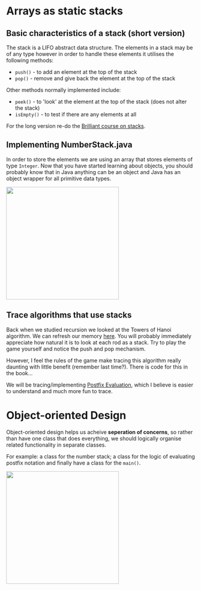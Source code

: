 # Arrays as static stacks

## Basic characteristics of a stack (short version)

The stack is a LIFO abstract data structure. The elements in a stack may be of any type however in order to handle these elements it utilises the following methods:

* `push()` - to add an element at the top of the stack
* `pop()` - remove and give back the element at the top of the stack

Other methods normally implemented include:

* `peek()` - to 'look' at the element at the top of the stack (does not alter the stack)
* `isEmpty()` - to test if there are any elements at all 

For the long version re-do the [Brilliant course on stacks](https://brilliant.org/practice/stacks-2/?chapter=stacks-and-queues).

## Implementing NumberStack.java

In order to store the elements we are using an array that stores elements of type `Integer`. 
Now that you have started learning about objects, you should probably know that in Java anything can be an object and Java has an object wrapper for all primitive data types.

<img src="https://github.com/erikacamilleri/secib-java-course/blob/main/java-ib-sec/img/number_stack_uml.PNG?raw=true" width="auto" height="300"/>

## Trace algorithms that use stacks

Back when we studied recursion we looked at the Towers of Hanoi algorithm. We can refresh our memory [here](https://www.mathsisfun.com/games/towerofhanoi.html). You will probably immediately appreciate how natural it is to look at each rod as a stack. Try to play the game yourself and notice the push and pop mechanism.

However, I feel the rules of the game make tracing this algorithm really daunting with little benefit (remember last time?). There is code for this in the book...

We will be tracing/implementing [Postfix Evaluation](https://www.geeksforgeeks.org/stack-set-4-evaluation-postfix-expression/), which I believe is easier to understand and much more fun to trace. 

# Object-oriented Design

Object-oriented design helps us acheive <b>seperation of concerns</b>, so rather than have one class that does everything, we should logically organise related functionality in separate classes. 

For example: a class for the number stack; a class for the logic of evaluating postfix notation and finally have a class for the `main()`.



<img src="https://github.com/erikacamilleri/secib-java-course/blob/main/java-ib-sec/img/postfix_evaluation_uml?raw=true" width="auto" height="300"/>